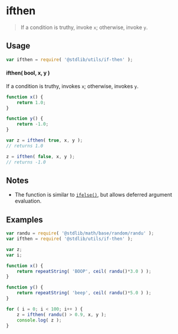 # ifthen

> If a condition is truthy, invoke `x`; otherwise, invoke `y`.

<!-- Section to include introductory text. Make sure to keep an empty line after the intro `section` element and another before the `/section` close. -->

<section class="intro">

</section>

<!-- /.intro -->

<!-- Package usage documentation. -->

<section class="usage">

## Usage

```javascript
var ifthen = require( '@stdlib/utils/if-then' );
```

#### ifthen( bool, x, y )

If a condition is truthy, invokes `x`; otherwise, invokes `y`.

```javascript
function x() {
    return 1.0;
}

function y() {
    return -1.0;
}

var z = ifthen( true, x, y );
// returns 1.0

z = ifthen( false, x, y );
// returns -1.0
```

</section>

<!-- /.usage -->

<!-- Package usage notes. Make sure to keep an empty line after the `section` element and another before the `/section` close. -->

<section class="notes">

## Notes

-   The function is similar to [`ifelse()`][@stdlib/utils/if-else], but allows deferred argument evaluation.

</section>

<!-- /.notes -->

<!-- Package usage examples. -->

<section class="examples">

## Examples

```javascript
var randu = require( '@stdlib/math/base/random/randu' );
var ifthen = require( '@stdlib/utils/if-then' );

var z;
var i;

function x() {
    return repeatString( 'BOOP', ceil( randu()*3.0 ) );
}

function y() {
    return repeatString( 'beep', ceil( randu()*5.0 ) );
}

for ( i = 0; i < 100; i++ ) {
    z = ifthen( randu() > 0.9, x, y );
    console.log( z );
}
```

</section>

<!-- /.examples -->

<!-- Section to include cited references. If references are included, add a horizontal rule *before* the section. Make sure to keep an empty line after the `section` element and another before the `/section` close. -->

<section class="references">

</section>

<!-- /.references -->

<!-- Section for all links. Make sure to keep an empty line after the `section` element and another before the `/section` close. -->

<section class="links">

[@stdlib/utils/if-else]: https://github.com/stdlib-js/stdlib/tree/develop/lib/node_modules/%40stdlib/utils/if-else

</section>

<!-- /.links -->
